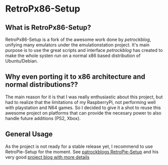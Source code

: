 RetroPx86-Setup
==============

What is RetroPx86-Setup?
------------------------

RetroPx86-Setup is a fork of the awesome work done by _petrockblog_, unifying many emulators under the emulationstation project. It's main purpose is to use the great scripts and interface _petrockblog_ has created to make the whole systen run on a normal x86 based distribution of Ubuntu/Debian.

Why even porting it to x86 architecture and normal distributions??
------------------------------------------------------------------

The main reason for it is that I was really enthusiastic about this project, but had to realize that the limitations of my RaspberryPi, not performing well with playstation and N64 games. So I decided to give it a shot to reuse this awesome project on platforms that can provide the necesary power to also handle future additions (PS2, Xbox).

General Usage
-------------

As the project is not ready for a stable release yet, I recommend to use RetroPie-Setup for the moment. See [patrockblogs RetroPie-Setup](https://github.com/petrockblog/RetroPie-Setup) and his very good [project blog with more details](http://blog.petrockblock.com/2012/07/22/retropie-setup-an-initialization-script-for-retroarch-on-the-raspberry-pi/)
